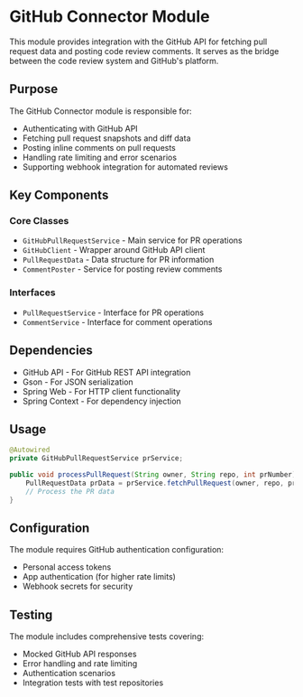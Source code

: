 # GitHub Connector Module

This module provides integration with the GitHub API for fetching pull request data and posting code review comments. It serves as the bridge between the code review system and GitHub's platform.

## Purpose

The GitHub Connector module is responsible for:
- Authenticating with GitHub API
- Fetching pull request snapshots and diff data
- Posting inline comments on pull requests
- Handling rate limiting and error scenarios
- Supporting webhook integration for automated reviews

## Key Components

### Core Classes
- `GitHubPullRequestService` - Main service for PR operations
- `GitHubClient` - Wrapper around GitHub API client
- `PullRequestData` - Data structure for PR information
- `CommentPoster` - Service for posting review comments

### Interfaces
- `PullRequestService` - Interface for PR operations
- `CommentService` - Interface for comment operations

## Dependencies

- GitHub API - For GitHub REST API integration
- Gson - For JSON serialization
- Spring Web - For HTTP client functionality
- Spring Context - For dependency injection

## Usage

```java
@Autowired
private GitHubPullRequestService prService;

public void processPullRequest(String owner, String repo, int prNumber) {
    PullRequestData prData = prService.fetchPullRequest(owner, repo, prNumber);
    // Process the PR data
}
```

## Configuration

The module requires GitHub authentication configuration:
- Personal access tokens
- App authentication (for higher rate limits)
- Webhook secrets for security

## Testing

The module includes comprehensive tests covering:
- Mocked GitHub API responses
- Error handling and rate limiting
- Authentication scenarios
- Integration tests with test repositories
